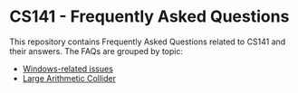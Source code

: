 # CS141 - Frequently Asked Questions

This repository contains Frequently Asked Questions related to CS141 and their answers. The FAQs are grouped by topic:

- [Windows-related issues](Windows.md)
- [Large Arithmetic Collider](LargeArithmeticCollider.md)
